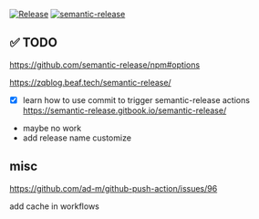 [![Release](https://github.com/oeyoews/semantictest/actions/workflows/release.yml/badge.svg)](https://github.com/oeyoews/semantictest/actions/workflows/release.yml)
[![semantic-release](https://img.shields.io/badge/%20%20%F0%9F%93%A6%F0%9F%9A%80-semantic--release-e10079.svg)](https://github.com/semantic-release/semantic-release)

## ✅ TODO
https://github.com/semantic-release/npm#options

https://zqblog.beaf.tech/semantic-release/

* [x] learn how to use commit to trigger semantic-release actions
  https://semantic-release.gitbook.io/semantic-release/
* maybe no work
* add release name customize

## misc

https://github.com/ad-m/github-push-action/issues/96

add cache in workflows


